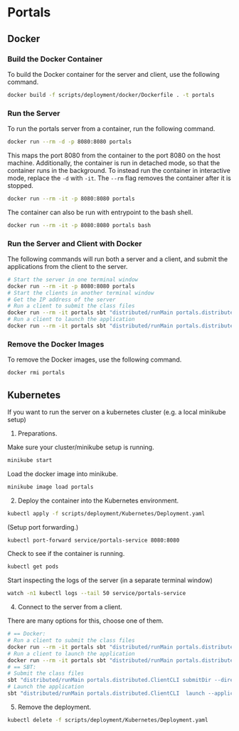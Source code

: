 # Portals

## Docker

### Build the Docker Container
To build the Docker container for the server and client, use the following command. 

```bash
docker build -f scripts/deployment/docker/Dockerfile . -t portals
```

### Run the Server

To run the portals server from a container, run the following command.

```bash
docker run --rm -d -p 8080:8080 portals
```

This maps the port 8080 from the container to the port 8080 on the host machine. Additionally, the container is run in detached mode, so that the container runs in the background. To instead run the container in interactive mode, replace the `-d` with `-it`. The `--rm` flag removes the container after it is stopped.

```bash
docker run --rm -it -p 8080:8080 portals
```

The container can also be run with entrypoint to the bash shell.

```bash
docker run --rm -it -p 8080:8080 portals bash
```

### Run the Server and Client with Docker

The following commands will run both a server and a client, and submit the applications from the client to the server.
  
```bash
# Start the server in one terminal window
docker run --rm -it -p 8080:8080 portals
# Start the clients in another terminal window
# Get the IP address of the server
# Run a client to submit the class files
docker run --rm -it portals sbt "distributed/runMain portals.distributed.ClientCLI submitDir --directory portals-distributed/target/scala-3.3.0/classes --ip host.docker.internal --port 8080"
# Run a client to launch the application
docker run --rm -it portals sbt "distributed/runMain portals.distributed.ClientCLI  launch --application portals.distributed.examples.HelloWorld$ --ip host.docker.internal --port 8080"
```

### Remove the Docker Images

To remove the Docker images, use the following command.

```bash
docker rmi portals
```

## Kubernetes

If you want to run the server on a kubernetes cluster (e.g. a local minikube setup)

1. Preparations.
  
Make sure your cluster/minikube setup is running.

```bash
minikube start
```

Load the docker image into minikube.

```bash
minikube image load portals
```

2. Deploy the container into the Kubernetes environment.

```bash
kubectl apply -f scripts/deployment/Kubernetes/Deployment.yaml
```

(Setup port forwarding.)

```bash
kubectl port-forward service/portals-service 8080:8080
```

Check to see if the container is running.

```bash
kubectl get pods
```

Start inspecting the logs of the server (in a separate terminal window)

```bash
watch -n1 kubectl logs --tail 50 service/portals-service
```

4. Connect to the server from a client.

There are many options for this, choose one of them.
```bash
# == Docker:
# Run a client to submit the class files
docker run --rm -it portals sbt "distributed/runMain portals.distributed.ClientCLI submitDir --directory portals-distributed/target/scala-3.3.0/classes --ip host.docker.internal --port 8080"
# Run a client to launch the application
docker run --rm -it portals sbt "distributed/runMain portals.distributed.ClientCLI  launch --application portals.distributed.examples.HelloWorld$ --ip host.docker.internal --port 8080"
# == SBT:
# Submit the class files
sbt "distributed/runMain portals.distributed.ClientCLI submitDir --directory portals-distributed/target/scala-3.3.0/classes"
# Launch the application
sbt "distributed/runMain portals.distributed.ClientCLI  launch --application portals.distributed.examples.HelloWorld$ --port 8080"
```

5. Remove the deployment.

```bash
kubectl delete -f scripts/deployment/Kubernetes/Deployment.yaml
```
